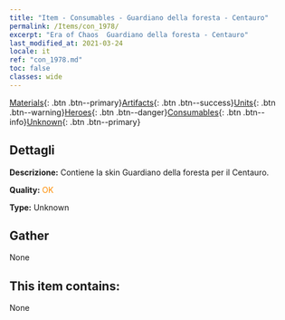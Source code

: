```yaml
---
title: "Item - Consumables - Guardiano della foresta - Centauro"
permalink: /Items/con_1978/
excerpt: "Era of Chaos  Guardiano della foresta - Centauro"
last_modified_at: 2021-03-24
locale: it
ref: "con_1978.md"
toc: false
classes: wide
---
```

 [Materials](/it/Items/){: .btn .btn--primary}[Artifacts](/it/Items/Artifacts/){: .btn .btn--success}[Units](/it/Items/Units/){: .btn .btn--warning}[Heroes](/it/Items/Heroes/){: .btn .btn--danger}[Consumables](/it/Items/Consumables/){: .btn .btn--info}[Unknown](/it/Items/Unknown/){: .btn .btn--primary}

## Dettagli
 **Descrizione:** Contiene la skin Guardiano della foresta per il Centauro.

 **Quality:** <span style="color: #FF8C00">OK</span>

 **Type:** Unknown

## Gather

  None

## This item contains:

  None

